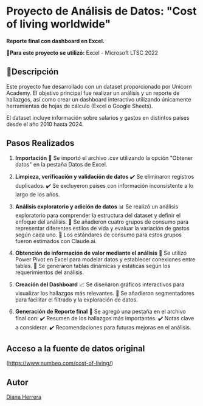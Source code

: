 # Proyecto de Análisis de Datos: "Cost of living worldwide" 

**Reporte final con dashboard en Excel.**


📌**Para este proyecto se utilizó:**
 Excel - Microsoft LTSC 2022
 

## 📖Descripción
Este proyecto fue desarrollado con un dataset proporcionado por Unicorn Academy. El objetivo principal fue realizar un análisis y un reporte de hallazgos, así como crear un dashboard interactivo utilizando únicamente herramientas de hojas de cálculo (Excel o Google Sheets).

El dataset incluye información sobre salarios y gastos en distintos países desde el año 2010 hasta 2024.

## Pasos Realizados

1. **Importación**
📂 Se importó el archivo .csv utilizando la opción "Obtener datos" en la pestaña Datos de Excel.

   
2. **Limpieza, verificación y validación de datos**
✔️ Se eliminaron registros duplicados.
✔️ Se excluyeron países con información inconsistente a lo largo de los años.

3. **Análisis exploratorio y adición de datos**
📊 Se realizó un análisis exploratorio para comprender la estructura del dataset y definir el enfoque del análisis.
📌 Se añadieron cuatro grupos de consumo para representar diferentes estilos de vida y evaluar la variación de gastos según cada uno.
📌 Los estándares de consumo para estos grupos fueron estimados con Claude.ai.
   
4. **Obtención de información de valor mediante el análisis**
🔹 Se utilizó Power Pivot en Excel para modelar datos y establecer conexiones entre tablas.
🔹 Se generaron tablas dinámicas y estáticas según los requerimientos del análisis.

5. **Creación del Dashboard**
 📈 Se diseñaron gráficos interactivos para visualizar los hallazgos más relevantes.
📌 Se añadieron segmentadores para facilitar el filtrado y la exploración de datos.
  
6. **Generación de Reporte final**
📑 Se agregó una pestaña en el archivo final con:
✔️ Resumen de los hallazgos más importantes.
✔️ Notas clave a considerar.
✔️ Recomendaciones para futuras mejoras en el análisis.

## Acceso a la fuente de datos original
 (https://www.numbeo.com/cost-of-living/)

## Autor
[Diana Herrera](https://www.linkedin.com/in/diana-herrera-aa7aa6197)


